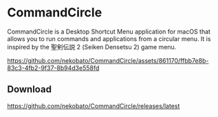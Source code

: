 # CommandCircle

CommandCircle is a Desktop Shortcut Menu application for macOS that allows you to run commands and applications from a circular menu. It is inspired by the 聖剣伝説 2 (Seiken Densetsu 2) game menu.

https://github.com/nekobato/CommandCircle/assets/861170/ffbb7e8b-83c3-4fb2-9f37-8b94d3e558fd

## Download

https://github.com/nekobato/CommandCircle/releases/latest
